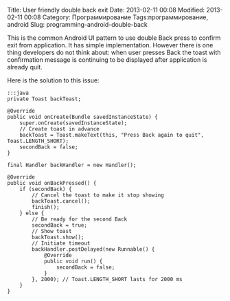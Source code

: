 Title: User friendly double back exit
Date: 2013-02-11 00:08
Modified: 2013-02-11 00:08
Category: Программирование
Tags:программирование, android
Slug: programming-android-double-back

This is the common Android UI pattern to use double Back press to confirm exit from application. It has simple implementation. However there is one thing developers do not think about: when user presses Back the toast with confirmation message is continuing to be displayed after application is already quit.

<!-- PELICAN_END_SUMMARY -->

Here is the solution to this issue:

    :::java
    private Toast backToast;

    @Override
    public void onCreate(Bundle savedInstanceState) {
        super.onCreate(savedInstanceState);
        // Create toast in advance
        backToast = Toast.makeText(this, "Press Back again to quit", Toast.LENGTH_SHORT);
        secondBack = false;
    }

    final Handler backHandler = new Handler();
 
    @Override
    public void onBackPressed() {
        if (secondBack) {
            // Cancel the toast to make it stop showing
            backToast.cancel();
            finish();
        } else {
            // Be ready for the second Back
            secondBack = true;
            // Show toast
            backToast.show();
            // Initiate timeout
            backHandler.postDelayed(new Runnable() {
                @Override
                public void run() {
                    secondBack = false;
                }
            }, 2000); // Toast.LENGTH_SHORT lasts for 2000 ms
        }
    }
